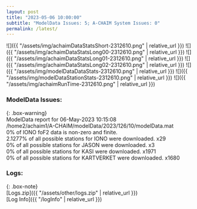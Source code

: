 ```yaml
---
layout: post
title: "2023-05-06 10:00:00"
subtitle: "ModelData Issues: 5; A-CHAIM System Issues: 0"
permalink: /latest/
---
```


![]({{ "/assets/img/achaimDataStatsShort-2312610.png" | relative_url }})
![]({{ "/assets/img/achaimDataStatsLong00-2312610.png" | relative_url }})
![]({{ "/assets/img/achaimDataStatsLong01-2312610.png" | relative_url }})
![]({{ "/assets/img/achaimDataStatsLong02-2312610.png" | relative_url }})
![]({{ "/assets/img/modelDataDataStats-2312610.png" | relative_url }})
![]({{ "/assets/img/modelDataStationStats-2312610.png" | relative_url }})
![]({{ "/assets/img/achaimRunTime-2312610.png" | relative_url }})


### ModelData Issues:  
  
{: .box-warning}  
 ModelData report for 06-May-2023 10:15:08   
 /home2/achaim1/A-CHAIM/modelData/2023/126/10/modelData.mat   
 0% of IONO foF2 data is non-zero and finite.   
 2.1277% of all possible stations for IONO were downloaded. x29   
 0% of all possible stations for JASON were downloaded. x3   
 0% of all possible stations for KASI were downloaded. x1971   
 0% of all possible stations for KARTVERKET were downloaded. x1680   
  


### Logs:  
  
{: .box-note}  
[Logs.zip]({{ "/assets/other/logs.zip" | relative_url }})  
[Log Info]({{ "/logInfo" | relative_url }})  

